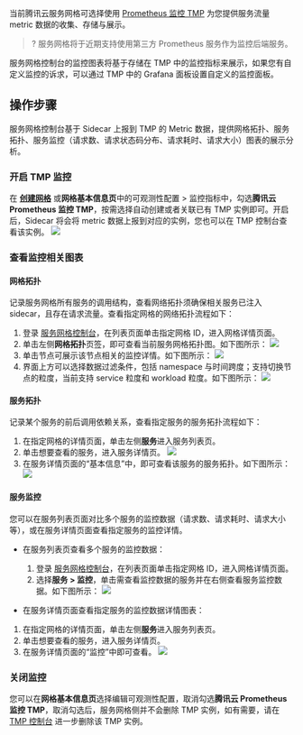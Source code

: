 当前腾讯云服务网格可选择使用 [Prometheus 监控 TMP](https://cloud.tencent.com/document/product/457/71896) 为您提供服务流量 metric 数据的收集、存储与展示。
>? 服务网格将于近期支持使用第三方 Prometheus 服务作为监控后端服务。

服务网格控制台的监控图表将基于存储在 TMP 中的监控指标来展示，如果您有自定义监控的诉求，可以通过 TMP 中的 Grafana 面板设置自定义的监控面板。

## 操作步骤

服务网格控制台基于 Sidecar 上报到 TMP 的 Metric 数据，提供网格拓扑、服务拓扑、服务监控（请求数、请求状态码分布、请求耗时、请求大小）图表的展示分析。

### 开启 TMP 监控
在 [**创建网格**](https://cloud.tencent.com/document/product/1261/62958) 或**网格基本信息页**中的可观测性配置 >  监控指标中，勾选**腾讯云 Prometheus 监控 TMP**，按需选择自动创建或者关联已有 TMP 实例即可。开启后，Sidecar 将会将 metric 数据上报到对应的实例，您也可以在 TMP 控制台查看该实例。
![](https://qcloudimg.tencent-cloud.cn/raw/064b68e13ee610b9f1b491e41dbdfbc2.png)

### 查看监控相关图表
#### 网格拓扑
记录服务网格所有服务的调用结构，查看网络拓扑须确保相关服务已注入 sidecar，且存在请求流量。查看指定网格的网络拓扑流程如下：
1. 登录 [服务网格控制台](https://console.cloud.tencent.com/tke2/mesh)，在列表页面单击指定网格 ID，进入网格详情页面。
2. 单击左侧**网格拓扑**页签，即可查看当前服务网格拓扑图。如下图所示：
![](https://qcloudimg.tencent-cloud.cn/raw/1eaf3b71d5d36af87c91bc07f78a167e.png)
3. 单击节点可展示该节点相关的监控详情。如下图所示：
![](https://qcloudimg.tencent-cloud.cn/raw/3afd6e9a651775192e59a68166dd88ff.png)
4. 界面上方可以选择数据过滤条件，包括 namespace 与时间跨度；支持切换节点的粒度，当前支持 service 粒度和 workload 粒度。如下图所示：
![](https://main.qcloudimg.com/raw/3f091e8c0ca0c98f23b59d5ba6fc81d3.png)

#### 服务拓扑
记录某个服务的前后调用依赖关系，查看指定服务的服务拓扑流程如下：

1. 在指定网格的详情页面，单击左侧**服务**进入服务列表页。
2. 单击想要查看的服务，进入服务详情页。
![](https://qcloudimg.tencent-cloud.cn/raw/786e24f78b11fc23a9d3dc8849260662.png)
3. 在服务详情页面的“基本信息”中，即可查看该服务的服务拓扑。如下图所示：
![](https://main.qcloudimg.com/raw/031055264e7fba1cfffc0b4942c25bf4.png)

#### 服务监控
您可以在服务列表页面对比多个服务的监控数据（请求数、请求耗时、请求大小等），或在服务详情页面查看指定服务的监控详情。

- 在服务列表页查看多个服务的监控数据：
	1. 登录 [服务网格控制台](https://console.cloud.tencent.com/tke2/mesh)，在列表页面单击指定网格 ID，进入网格详情页面。
	2. 选择**服务 > 监控**，单击需查看监控数据的服务并在右侧查看服务监控数据。如下图所示：
  ![](https://qcloudimg.tencent-cloud.cn/raw/cfbfd88bb869170077255591245b6afe.png)


  
- 在服务详情页面查看指定服务的监控数据详情图表：
 1. 在指定网格的详情页面，单击左侧**服务**进入服务列表页。
 2. 单击想要查看的服务，进入服务详情页。
 3. 在服务详情页面的“监控”中即可查看。
![](https://main.qcloudimg.com/raw/e77e2471a8e82231327c6ac37b1b9778.png)

### 关闭监控

您可以在**网格基本信息页**选择编辑可观测性配置，取消勾选**腾讯云 Prometheus 监控 TMP**，取消勾选后，服务网格侧并不会删除 TMP 实例，如有需要，请在 [TMP 控制台](https://console.cloud.tencent.com/tke2/prometheus2/list?rid=4) 进一步删除该 TMP 实例。
